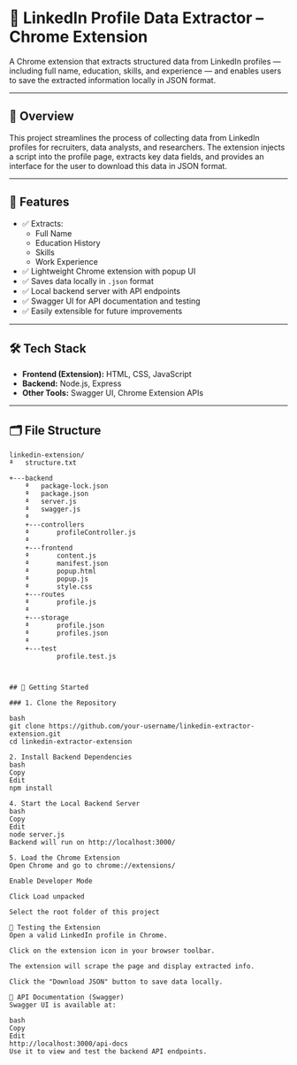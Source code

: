 # 🔎 LinkedIn Profile Data Extractor – Chrome Extension

A Chrome extension that extracts structured data from LinkedIn profiles — including full name, education, skills, and experience — and enables users to save the extracted information locally in JSON format.

---

## 📌 Overview

This project streamlines the process of collecting data from LinkedIn profiles for recruiters, data analysts, and researchers. The extension injects a script into the profile page, extracts key data fields, and provides an interface for the user to download this data in JSON format.

---

## 🧩 Features

- ✅ Extracts:
  - Full Name
  - Education History
  - Skills
  - Work Experience
- ✅ Lightweight Chrome extension with popup UI
- ✅ Saves data locally in `.json` format
- ✅ Local backend server with API endpoints
- ✅ Swagger UI for API documentation and testing
- ✅ Easily extensible for future improvements

---

## 🛠️ Tech Stack

- **Frontend (Extension):** HTML, CSS, JavaScript
- **Backend:** Node.js, Express
- **Other Tools:** Swagger UI, Chrome Extension APIs

---

## 🗂️ File Structure
```plaintext
linkedin-extension/
ª   structure.txt
   
+---backend
    ª   package-lock.json
    ª   package.json
    ª   server.js
    ª   swagger.js
    ª 
    +---controllers
    ª       profileController.js
    ª       
    +---frontend
    ª       content.js
    ª       manifest.json
    ª       popup.html
    ª       popup.js
    ª       style.css
    +---routes
    ª       profile.js
    ª       
    +---storage
    ª       profile.json
    ª       profiles.json
    ª       
    +---test
            profile.test.js



## 🚀 Getting Started

### 1. Clone the Repository

bash
git clone https://github.com/your-username/linkedin-extractor-extension.git
cd linkedin-extractor-extension

2. Install Backend Dependencies
bash
Copy
Edit
npm install

4. Start the Local Backend Server
bash
Copy
Edit
node server.js
Backend will run on http://localhost:3000/

5. Load the Chrome Extension
Open Chrome and go to chrome://extensions/

Enable Developer Mode

Click Load unpacked

Select the root folder of this project

🧪 Testing the Extension
Open a valid LinkedIn profile in Chrome.

Click on the extension icon in your browser toolbar.

The extension will scrape the page and display extracted info.

Click the "Download JSON" button to save data locally.

📘 API Documentation (Swagger)
Swagger UI is available at:

bash
Copy
Edit
http://localhost:3000/api-docs
Use it to view and test the backend API endpoints.
